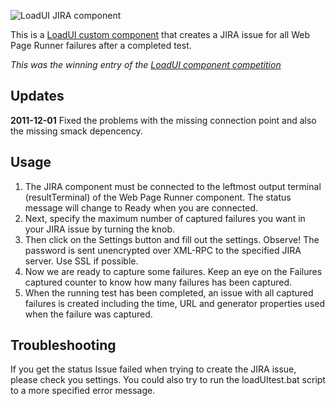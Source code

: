 ![LoadUI JIRA component](http://www.loadui.org/images/stories/homepage/jira.png)

This is a [LoadUI custom component](http://www.loadui.org/Custom-Components) that creates a JIRA issue for all Web Page Runner failures after a completed test.

*This was the winning entry of the [LoadUI component competition](http://www.loadui.org/Competition/component-competition.html)*

Updates
-------
**2011-12-01** Fixed the problems with the missing connection point and also the missing smack depencency.

Usage
-----

1. The JIRA component must be connected to the leftmost output terminal (resultTerminal) of the Web Page Runner component. The status message will change to Ready when you are connected.
2. Next, specify the maximum number of captured failures you want in your JIRA issue by turning the knob.
3. Then click on the Settings button and fill out the settings. Observe! The password is sent unencrypted over XML-RPC to the specified JIRA server. Use SSL if possible.
4. Now we are ready to capture some failures. Keep an eye on the Failures captured counter to know how many failures has been captured.
5. When the running test has been completed, an issue with all captured failures is created including the time, URL and generator properties used when the failure was captured.

Troubleshooting
---------------
If you get the status Issue failed when trying to create the JIRA issue, please check you settings. You could also try to run the loadUItest.bat script to a more specified error message.
